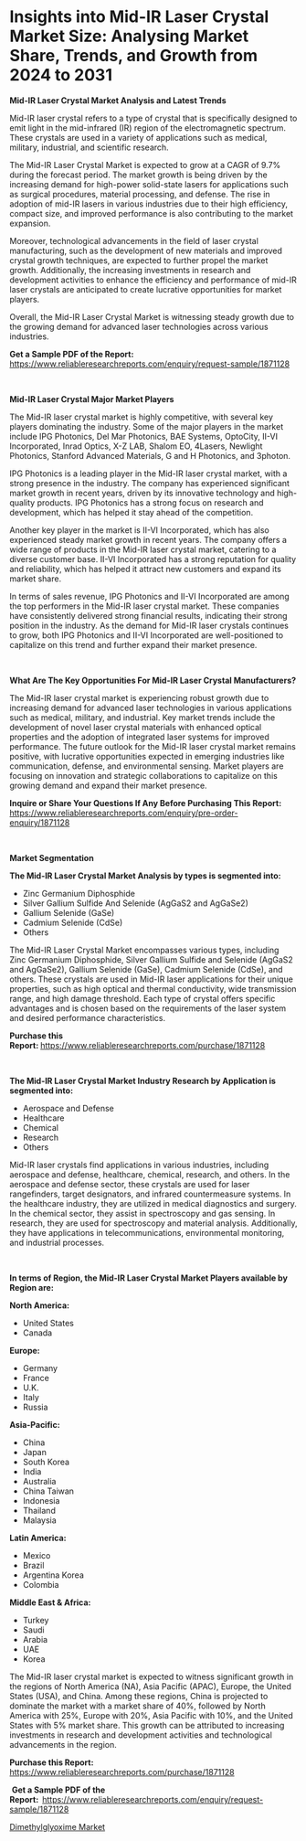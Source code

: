 <p><h1>Insights into Mid-IR Laser Crystal Market Size: Analysing Market Share, Trends, and Growth from 2024 to 2031</h1></p><p><strong>Mid-IR Laser Crystal Market Analysis and Latest Trends</strong></p>
<p><p>Mid-IR laser crystal refers to a type of crystal that is specifically designed to emit light in the mid-infrared (IR) region of the electromagnetic spectrum. These crystals are used in a variety of applications such as medical, military, industrial, and scientific research.</p><p>The Mid-IR Laser Crystal Market is expected to grow at a CAGR of 9.7% during the forecast period. The market growth is being driven by the increasing demand for high-power solid-state lasers for applications such as surgical procedures, material processing, and defense. The rise in adoption of mid-IR lasers in various industries due to their high efficiency, compact size, and improved performance is also contributing to the market expansion.</p><p>Moreover, technological advancements in the field of laser crystal manufacturing, such as the development of new materials and improved crystal growth techniques, are expected to further propel the market growth. Additionally, the increasing investments in research and development activities to enhance the efficiency and performance of mid-IR laser crystals are anticipated to create lucrative opportunities for market players.</p><p>Overall, the Mid-IR Laser Crystal Market is witnessing steady growth due to the growing demand for advanced laser technologies across various industries.</p></p>
<p><strong>Get a Sample PDF of the Report:&nbsp;</strong> <a href="https://www.reliableresearchreports.com/enquiry/request-sample/1871128">https://www.reliableresearchreports.com/enquiry/request-sample/1871128</a></p>
<p>&nbsp;</p>
<p><strong>Mid-IR Laser Crystal Major Market Players</strong></p>
<p><p>The Mid-IR laser crystal market is highly competitive, with several key players dominating the industry. Some of the major players in the market include IPG Photonics, Del Mar Photonics, BAE Systems, OptoCity, II-VI Incorporated, Inrad Optics, X-Z LAB, Shalom EO, 4Lasers, Newlight Photonics, Stanford Advanced Materials, G and H Photonics, and 3photon.</p><p>IPG Photonics is a leading player in the Mid-IR laser crystal market, with a strong presence in the industry. The company has experienced significant market growth in recent years, driven by its innovative technology and high-quality products. IPG Photonics has a strong focus on research and development, which has helped it stay ahead of the competition.</p><p>Another key player in the market is II-VI Incorporated, which has also experienced steady market growth in recent years. The company offers a wide range of products in the Mid-IR laser crystal market, catering to a diverse customer base. II-VI Incorporated has a strong reputation for quality and reliability, which has helped it attract new customers and expand its market share.</p><p>In terms of sales revenue, IPG Photonics and II-VI Incorporated are among the top performers in the Mid-IR laser crystal market. These companies have consistently delivered strong financial results, indicating their strong position in the industry. As the demand for Mid-IR laser crystals continues to grow, both IPG Photonics and II-VI Incorporated are well-positioned to capitalize on this trend and further expand their market presence.</p></p>
<p>&nbsp;</p>
<p><strong>What Are The Key Opportunities For Mid-IR Laser Crystal Manufacturers?</strong></p>
<p><p>The Mid-IR laser crystal market is experiencing robust growth due to increasing demand for advanced laser technologies in various applications such as medical, military, and industrial. Key market trends include the development of novel laser crystal materials with enhanced optical properties and the adoption of integrated laser systems for improved performance. The future outlook for the Mid-IR laser crystal market remains positive, with lucrative opportunities expected in emerging industries like communication, defense, and environmental sensing. Market players are focusing on innovation and strategic collaborations to capitalize on this growing demand and expand their market presence.</p></p>
<p><strong>Inquire or Share Your Questions If Any Before Purchasing This Report:</strong> <a href="https://www.reliableresearchreports.com/enquiry/pre-order-enquiry/1871128">https://www.reliableresearchreports.com/enquiry/pre-order-enquiry/1871128</a></p>
<p>&nbsp;</p>
<p><strong>Market Segmentation</strong></p>
<p><strong>The Mid-IR Laser Crystal Market Analysis by types is segmented into:</strong></p>
<p><ul><li>Zinc Germanium Diphosphide</li><li>Silver Gallium Sulfide And Selenide (AgGaS2 and AgGaSe2)</li><li>Gallium Selenide (GaSe)</li><li>Cadmium Selenide (CdSe)</li><li>Others</li></ul></p>
<p><p>The Mid-IR Laser Crystal Market encompasses various types, including Zinc Germanium Diphosphide, Silver Gallium Sulfide and Selenide (AgGaS2 and AgGaSe2), Gallium Selenide (GaSe), Cadmium Selenide (CdSe), and others. These crystals are used in Mid-IR laser applications for their unique properties, such as high optical and thermal conductivity, wide transmission range, and high damage threshold. Each type of crystal offers specific advantages and is chosen based on the requirements of the laser system and desired performance characteristics.</p></p>
<p><strong>Purchase this Report:&nbsp;</strong><a href="https://www.reliableresearchreports.com/purchase/1871128">https://www.reliableresearchreports.com/purchase/1871128</a></p>
<p>&nbsp;</p>
<p><strong>The Mid-IR Laser Crystal Market Industry Research by Application is segmented into:</strong></p>
<p><ul><li>Aerospace and Defense</li><li>Healthcare</li><li>Chemical</li><li>Research</li><li>Others</li></ul></p>
<p><p>Mid-IR laser crystals find applications in various industries, including aerospace and defense, healthcare, chemical, research, and others. In the aerospace and defense sector, these crystals are used for laser rangefinders, target designators, and infrared countermeasure systems. In the healthcare industry, they are utilized in medical diagnostics and surgery. In the chemical sector, they assist in spectroscopy and gas sensing. In research, they are used for spectroscopy and material analysis. Additionally, they have applications in telecommunications, environmental monitoring, and industrial processes.</p></p>
<p>&nbsp;</p>
<p><strong>In terms of Region, the Mid-IR Laser Crystal Market Players available by Region are:</strong></p>
<p>
    <p> <strong> North America: </strong>
        <ul>
            <li>United States</li>
            <li>Canada</li>
        </ul>
        </p> 
    <p> <strong> Europe: </strong>
        <ul>
            <li>Germany</li>
            <li>France</li>
            <li>U.K.</li>
            <li>Italy</li>
            <li>Russia</li>
        </ul>
        </p> 
    <p> <strong> Asia-Pacific: </strong>
        <ul>
            <li>China</li>
            <li>Japan</li>
            <li>South Korea</li>
            <li>India</li>
            <li>Australia</li>
            <li>China Taiwan</li>
            <li>Indonesia</li>
            <li>Thailand</li>
            <li>Malaysia</li>
        </ul>
        </p> 
    <p> <strong> Latin America: </strong>
        <ul>
            <li>Mexico</li>
            <li>Brazil</li>
            <li>Argentina Korea</li>
            <li>Colombia</li>
        </ul>
        </p> 
    <p> <strong> Middle East & Africa: </strong>
        <ul>
            <li>Turkey</li>
            <li>Saudi</li>
            <li>Arabia</li>
            <li>UAE</li>
            <li>Korea</li>
        </ul>
    </p>
    </p>
<p><p>The Mid-IR laser crystal market is expected to witness significant growth in the regions of North America (NA), Asia Pacific (APAC), Europe, the United States (USA), and China. Among these regions, China is projected to dominate the market with a market share of 40%, followed by North America with 25%, Europe with 20%, Asia Pacific with 10%, and the United States with 5% market share. This growth can be attributed to increasing investments in research and development activities and technological advancements in the region.</p></p>
<p><strong>Purchase this Report: </strong><a href="https://www.reliableresearchreports.com/purchase/1871128">https://www.reliableresearchreports.com/purchase/1871128</a></p>
<p>&nbsp;<strong>Get a Sample PDF of the Report:&nbsp;&nbsp;</strong><a href="https://www.reliableresearchreports.com/enquiry/request-sample/1871128">https://www.reliableresearchreports.com/enquiry/request-sample/1871128</a></p>
<p><strong></strong></p>
<p><p><a href="https://fearless-okapi-6c8.notion.site/Dimethylglyoxime-Market-Offer-Valuable-Insights-into-Market-Size-Market-Share-Market-Trends-and-P-8d90da2db8434d9d98772be38b5b4277">Dimethylglyoxime Market</a></p></p>